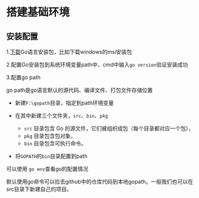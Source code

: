 # 搭建基础环境

## 安装配置

1.[下载](https://golang.google.cn/dl/)Go语言安装包，比如下载windows的msi安装包

2.配置Go安装包到系统环境变量path中，cmd中输入`go version`验证安装成功

3.配置go path

go path是go语言默认的源代码、编译文件、打包文件存储位置

+ 新建`F:\gopath`目录，指定到path环境变量
+ 在其中新建三个文件夹，`src`、`bin`、`pkg`
  - `src` 目录包含 Go 的源文件，它们被组织成包（每个目录都对应一个包），
  - `pkg` 目录包含包对象，
  - `bin` 目录包含可执行命令。

+ 将`GOPATH`的`bin`目录配置到path 

可以使用 `go env`查看go的配置情况

默认使用go命令可以拉去github中的仓库代码到本地gopath，一般我们也可以在src目录下新建自己的项目。
